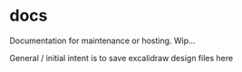 # docs

Documentation for maintenance or hosting. Wip...

General / initial intent is to save excalidraw design files here
